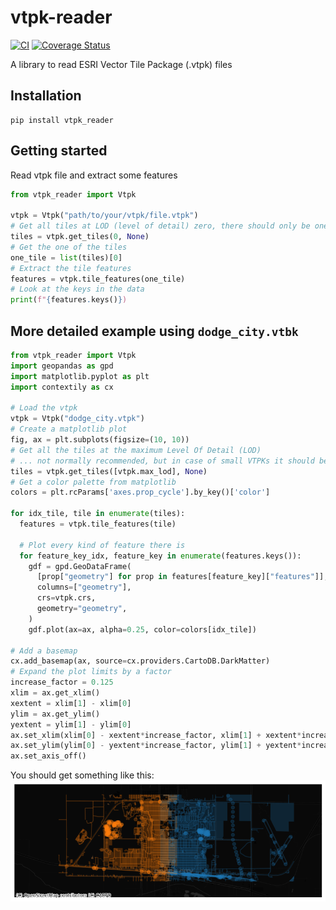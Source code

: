 # vtpk-reader

[![CI](https://github.com/kshklovsky/vtpk-reader/actions/workflows/ci.yml/badge.svg)](https://github.com/kshklovsky/vtpk-reader/actions/workflows/ci.yml)
[![Coverage Status](https://coveralls.io/repos/github/kshklovsky/vtpk-reader/badge.svg?branch=main)](https://coveralls.io/github/kshklovsky/vtpk-reader?branch=main)

A library to read ESRI Vector Tile Package (.vtpk) files

## Installation
```
pip install vtpk_reader
```

## Getting started
Read vtpk file and extract some features

```Python
from vtpk_reader import Vtpk

vtpk = Vtpk("path/to/your/vtpk/file.vtpk")
# Get all tiles at LOD (level of detail) zero, there should only be one tiles
tiles = vtpk.get_tiles(0, None)  
# Get the one of the tiles
one_tile = list(tiles)[0]
# Extract the tile features
features = vtpk.tile_features(one_tile)
# Look at the keys in the data
print(f"{features.keys()})
```

## More detailed example using `dodge_city.vtbk`

```python
from vtpk_reader import Vtpk
import geopandas as gpd
import matplotlib.pyplot as plt
import contextily as cx

# Load the vtpk
vtpk = Vtpk("dodge_city.vtpk")
# Create a matplotlib plot
fig, ax = plt.subplots(figsize=(10, 10))
# Get all the tiles at the maximum Level Of Detail (LOD)
# ... not normally recommended, but in case of small VTPKs it should be OK?
tiles = vtpk.get_tiles([vtpk.max_lod], None)
# Get a color palette from matplotlib
colors = plt.rcParams['axes.prop_cycle'].by_key()['color']

for idx_tile, tile in enumerate(tiles):
  features = vtpk.tile_features(tile)

  # Plot every kind of feature there is
  for feature_key_idx, feature_key in enumerate(features.keys()):
    gdf = gpd.GeoDataFrame(
      [prop["geometry"] for prop in features[feature_key]["features"]], 
      columns=["geometry"],
      crs=vtpk.crs, 
      geometry="geometry",
    )
    gdf.plot(ax=ax, alpha=0.25, color=colors[idx_tile])

# Add a basemap
cx.add_basemap(ax, source=cx.providers.CartoDB.DarkMatter)
# Expand the plot limits by a factor
increase_factor = 0.125
xlim = ax.get_xlim() 
xextent = xlim[1] - xlim[0]
ylim = ax.get_ylim() 
yextent = ylim[1] - ylim[0]
ax.set_xlim(xlim[0] - xextent*increase_factor, xlim[1] + xextent*increase_factor/2)
ax.set_ylim(ylim[0] - yextent*increase_factor, ylim[1] + yextent*increase_factor/2)
ax.set_axis_off()
```

You should get something like this:
![logo](sample.png)

